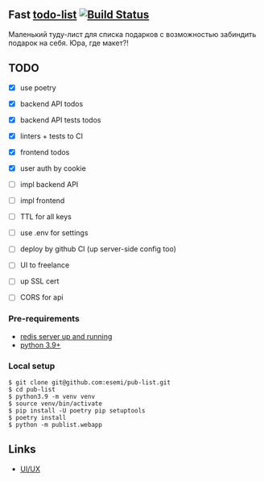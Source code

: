 Fast [todo-list](https://publist.esemi.ru/) [![Build Status](https://travis-ci.org/esemi/pub-list.svg?branch=master)](https://travis-ci.org/esemi/pub-list)
---

Маленький туду-лист для списка подарков с возможностью забиндить подарок на себя. Юра, где макет?!

TODO
---
- [x] use poetry
- [x] backend API todos
- [x] backend API tests todos
- [x] linters + tests to CI
- [x] frontend todos

- [x] user auth by cookie

- [ ] impl backend API

- [ ] impl frontend

- [ ] TTL for all keys

- [ ] use .env for settings
- [ ] deploy by github CI (up server-side config too)

- [ ] UI to freelance
- [ ] up SSL cert
- [ ] CORS for api


### Pre-requirements
- [redis server up and running](https://redis.io/docs/getting-started/installation/)
- [python 3.9+](https://www.python.org/downloads/)

### Local setup
```shell
$ git clone git@github.com:esemi/pub-list.git
$ cd pub-list
$ python3.9 -m venv venv
$ source venv/bin/activate
$ pip install -U poetry pip setuptools
$ poetry install
$ python -m publist.webapp
```

Links
---
- [UI/UX](https://www.figma.com/file/z1taXmL6mSvkDak4I6eXRm/todo-list?node-id=90%3A410)
